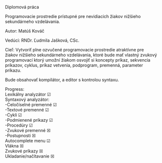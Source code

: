 Diplomová práca

Programovacie prostredie prístupné pre nevidiacich žiakov nižšieho sekundárneho vzdelávania.

Autor:	Matúš Kováč

Vedúci: 	RNDr. Ľudmila Jašková, CSc.

Cieľ: Vytvoriť plne ozvučené programovacie prostredie atraktívne pre žiakov
nižšieho sekundárneho vzdelávania, ktoré bude mať vlastný zvukový programovací ktorý umožní žiakom osvojiť si koncepty príkaz, sekvencia príkazov, cyklus, príkaz vetvenia, podprogram, premenná, parameter príkazu.

Bude obsahovať kompilátor, a editor s kontrolou syntaxu.

Progress:  
Lexikálny analyzátor ☑  
Syntaxový analyzátor:  
  -Celočíselné premenné ☑  
  -Textové premenné ☑  
  -Cykli ☑  
  -Podmienené príkazy ☑  
  -Procedúry ☑  
  -Zvukové premenné ☒  
  -Postupnosti ☒  
Autocomplete menu ☑  
Vlákna ☒  
Zvukové príkazy ☒  
Ukladanie/načítavanie ☒  
